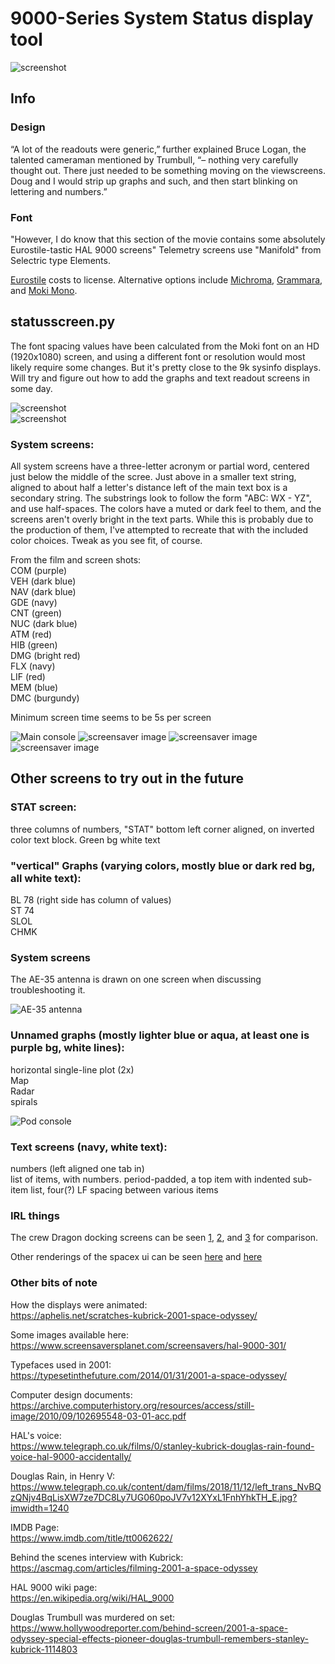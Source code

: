 # 9000-Series System Status display tool

![screenshot](9k-31.png)  

## Info 
### Design 

“A lot of the readouts were generic,” further explained Bruce Logan, the talented cameraman mentioned by Trumbull, “– nothing very carefully thought out. There just needed to be something moving on the viewscreens. Doug and I would strip up graphs and such, and then start blinking on lettering and numbers.” 

### Font  

"However, I do know that this section of the movie contains some absolutely Eurostile-tastic HAL 9000 screens"
Telemetry screens use "Manifold" from Selectric type Elements.

[Eurostile](https://www.myfonts.com/fonts/linotype/eurostile/bold-extended-2-63893/) costs to license.  Alternative options include [Michroma](https://fonts.google.com/specimen/Michroma), [Grammara](https://fonts2u.com/grammara-normal.font), and [Moki Mono](https://www.myfonts.com/fonts/facetype/moki/mono/).  

## statusscreen.py
The font spacing values have been calculated from the Moki font on an HD (1920x1080) screen, and using a different font or resolution would most likely require some changes.  But it's pretty close to the 9k sysinfo displays.  Will try and figure out how to add the graphs and text readout screens in some day. 

![screenshot](9k-11.png)  
![screenshot](9k-21.png)  

### System screens:
All system screens have a three-letter acronym or partial word, centered just below the middle of the scree.  Just above in a smaller text string, aligned to about half a letter's distance left of the main text box is a secondary string.  The substrings look to follow the form "ABC: WX - YZ", and use half-spaces.  The colors have a muted or dark feel to them, and the screens aren't overly bright in the text parts.  While this is probably due to the production of them, I've attempted to recreate that with the included color choices.  Tweak as you see fit, of course. 

From the film and screen shots:  
COM (purple)  
VEH (dark blue)  
NAV (dark blue)  
GDE (navy)  
CNT (green)  
NUC (dark blue)  
ATM (red)  
HIB (green)  
DMG (bright red)  
FLX (navy)  
LIF (red)  
MEM (blue)  
DMC (burgundy)  

Minimum screen time seems to be 5s per screen

![Main console](9k-octodisplay.png)
![screensaver image](hal-9000-1.png)
![screensaver image](hal-9000-2.png)
![screensaver image](hal-9000-3.png)

## Other screens to try out in the future

### STAT screen: 
three columns of numbers,
"STAT" bottom left corner aligned, on inverted color text block. Green bg white text


### "vertical" Graphs (varying colors, mostly blue or dark red bg, all white text):
BL 78 (right side has column of values)  
ST 74  
SLOL  
CHMK  

### System screens
The AE-35 antenna is drawn on one screen when discussing troubleshooting it.

![AE-35 antenna](hal9k-display.jpg)  

### Unnamed graphs (mostly lighter blue or aqua, at least one is purple bg, white lines):
horizontal single-line plot (2x)  
Map  
Radar  
spirals  

![Pod console](HAL9000-COM-scratches.jpg)  

### Text screens (navy, white text):
numbers (left aligned one tab in)  
list of items, with numbers.  period-padded, a top item with indented sub-item list, four(?) LF spacing between various items

### IRL things

The crew Dragon docking screens can be seen [1](https://github.com/el-tocino/9000-series/blob/default/crewdragon-docking%20screens.png), [2](https://github.com/el-tocino/9000-series/blob/default/crewdragon-docking%20screens2.png), and [3](https://github.com/el-tocino/9000-series/blob/default/crewdragon-docking%20screens3.png) for comparison.

Other renderings of the spacex ui can be seen [here](https://www.designnews.com/sites/designnews.com/files/Design%20News/Dan%20Carney%20SpaceX%20Crew%20Dragon%20display_0.jpg) and [here](https://techcrunch.com/wp-content/uploads/2020/05/Screen-Shot-2020-05-30-at-5.06.14-PM.jpg)

### Other bits of note

How the displays were animated:  
https://aphelis.net/scratches-kubrick-2001-space-odyssey/  
  
Some images available here:  
https://www.screensaversplanet.com/screensavers/hal-9000-301/  
  
Typefaces used in 2001:  
https://typesetinthefuture.com/2014/01/31/2001-a-space-odyssey/  

Computer design documents:  
https://archive.computerhistory.org/resources/access/still-image/2010/09/102695548-03-01-acc.pdf  

HAL's voice:  
https://www.telegraph.co.uk/films/0/stanley-kubrick-douglas-rain-found-voice-hal-9000-accidentally/  
  
Douglas Rain, in Henry V:  
https://www.telegraph.co.uk/content/dam/films/2018/11/12/left_trans_NvBQzQNjv4BqLisXW7ze7DC8Ly7UG060poJV7v12XYxL1FnhYhkTH_E.jpg?imwidth=1240  
  
IMDB Page:  
https://www.imdb.com/title/tt0062622/   
  
Behind the scenes interview with Kubrick:  
https://ascmag.com/articles/filming-2001-a-space-odyssey  
  
HAL 9000 wiki page:  
https://en.wikipedia.org/wiki/HAL_9000  
  
Douglas Trumbull was murdered on set:  
https://www.hollywoodreporter.com/behind-screen/2001-a-space-odyssey-special-effects-pioneer-douglas-trumbull-remembers-stanley-kubrick-1114803  

  
